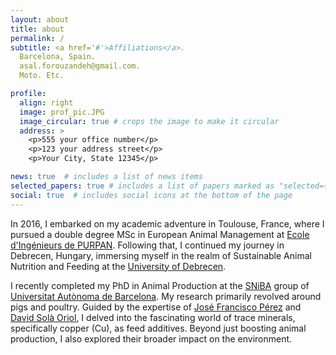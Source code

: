 ```yaml
---
layout: about
title: about
permalink: /
subtitle: <a href='#'>Affiliations</a>. 
  Barcelona, Spain. 
  asal.forouzandeh@gmail.com. 
  Moto. Etc.

profile:
  align: right
  image: prof_pic.JPG
  image_circular: true # crops the image to make it circular
  address: >
    <p>555 your office number</p>
    <p>123 your address street</p>
    <p>Your City, State 12345</p>

news: true  # includes a list of news items
selected_papers: true # includes a list of papers marked as "selected={true}"
social: true  # includes social icons at the bottom of the page
---
```



In 2016, I embarked on my academic adventure in Toulouse, France, where I pursued a double degree MSc in European Animal Management at [Ecole d'Ingénieurs de PURPAN](https://www.purpan.fr/). Following that, I continued my journey in Debrecen, Hungary, immersing myself in the realm of Sustainable Animal Nutrition and Feeding at the [University of Debrecen](https://www.edu.unideb.hu/). 

I recently completed my PhD in Animal Production at the [SNiBA](https://sniba.es/?lang=en) group of [Universitat Autònoma de Barcelona](https://www.uab.cat/web/universitat-autonoma-de-barcelona-1345467954774.html). My research primarily revolved around pigs and poultry. Guided by the expertise of [José Francisco Pérez](https://sniba.es/conocenos/quienes-somos/jose-francisco-perez/) and [David Solà Oriol](https://sniba.es/conocenos/quienes-somos/david-sola-oriol/), I delved into the fascinating world of trace minerals, specifically copper (Cu), as feed additives. Beyond just boosting animal production, I also explored their broader impact on the environment.